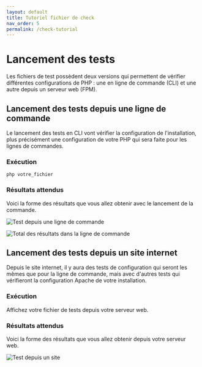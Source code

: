 ```yaml
---
layout: default
title: Tutoriel fichier de check
nav_order: 5
permalink: /check-tutorial
---
```


# Lancement des tests

Les fichiers de test possèdent deux versions qui permettent de vérifier différentes configurations de PHP : une en ligne de commande (CLI) et une autre depuis un serveur web (FPM).

## Lancement des tests depuis une ligne de commande

Le lancement des tests en CLI vont vérifier la configuration de l'installation, plus précisément une configuration de votre PHP qui sera faite pour les lignes de commandes.

### Exécution

```shell
php votre_fichier
```

### Résultats attendus

Voici la forme des résultats que vous allez obtenir avec le lancement de la commande.

![Test depuis une ligne de commande](static/images/cli_check.png)

![Total des résultats dans la ligne de commande](static/images/cli_check_total.png)

## Lancement des tests depuis un site internet

Depuis le site internet, il y aura des tests de configuration qui seront les mêmes que pour la ligne de commande, mais avec d'autres tests qui vérifieront la configuration Apache de votre installation.

### Exécution

Affichez votre fichier de tests depuis votre serveur web.

### Résultats attendus

Voici la forme des résultats que vous allez obtenir depuis votre serveur web.

![Test depuis un site](static/images/web_check.png)
